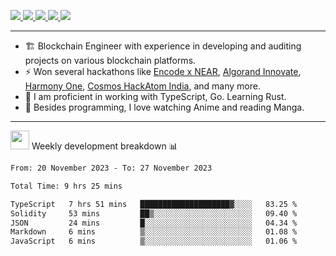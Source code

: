 <p>
  <a href="https://twitter.com/AmanRaj1608">
    <img src="https://img.shields.io/badge/-Twitter-1ca0f1?style=flat-square&labelColor=1ca0f1&logo=twitter&logoColor=white&link=https://twitter.com/AmanRaj1608">
   <a/>
  <a href="https://stackoverflow.com/users/11097431/aman-raj">
    <img src="https://img.shields.io/badge/-StackOverflow-f48024?style=flat-square&labelColor=f48024&logo=stackoverflow&logoColor=white&link=https://stackoverflow.com/users/11097431/aman-raj">
   <a/>
  <a href="https://www.linkedin.com/in/amanraj1608/">
    <img src="https://img.shields.io/badge/-LinkedIn-blue?style=flat-square&logo=Linkedin&logoColor=white&link=https://www.linkedin.com/in/amanraj1608/">
  <a/>
   <a href="mailto:archanaamanraj@gmail.com">
    <img src="https://img.shields.io/badge/-Email-c14438?style=flat-square&logo=Gmail&logoColor=white&link=mailto:archanaamanraj@gmail.com">
   <a/>
   <a href="http://blog.amanraj.dev/">
    <img src="https://img.shields.io/badge/-Aman--Ki--Baat-31326f">
   <a/>
</p>

---

- 🏗️ Blockchain Engineer with experience in developing and auditing projects on various blockchain platforms.
- ⚡ Won several hackathons like [Encode x NEAR](https://medium.com/encode-club/encode-x-near-hackathon-finale-prizewinners-and-summary-fcf6e409ab07), [Algorand Innovate](https://algorand-innovate.hackerearth.com), [Harmony One](https://medium.com/harmony-one/winners-of-the-hack-the-horizon-hackathon-ae04f95b71ab), [Cosmos HackAtom India](https://www.hackerearth.com/challenges/hackathon/hackatom-india/), and many more.
- 🌊 I am proficient in working with TypeScript, Go. Learning Rust.
- 🍣 Besides programming, I love watching Anime and reading Manga.
<!-- - ⚡ I mostly write JavaScript for dev and C++ for competitive programming (not active now). -->

---

<!--  <img src="https://media.giphy.com/media/WUlplcMpOCEmTGBtBW/giphy.gif" width="30">  Github Stats 📊
 
  <p align="center">
      <img
        height="160em"
        src="https://github-readme-stats.vercel.app/api?username=amanraj1608&hide_border=true&show_icons=true&include_all_commits=true&theme=tokyonight"
      />
    <img
        height="160em"
        src="https://github-readme-stats.vercel.app/api/top-langs/?username=amanraj1608&show_icons=true&hide_border=true&layout=compact&langs_count=8&theme=tokyonight"
      />
  </p> -->

 <img src="https://media.giphy.com/media/WUlplcMpOCEmTGBtBW/giphy.gif" width="30">  Weekly development breakdown 📊 
<!--START_SECTION:waka-->

```txt
From: 20 November 2023 - To: 27 November 2023

Total Time: 9 hrs 25 mins

TypeScript   7 hrs 51 mins   ████████████████████▓░░░░   83.25 %
Solidity     53 mins         ██▒░░░░░░░░░░░░░░░░░░░░░░   09.40 %
JSON         24 mins         █░░░░░░░░░░░░░░░░░░░░░░░░   04.34 %
Markdown     6 mins          ▒░░░░░░░░░░░░░░░░░░░░░░░░   01.08 %
JavaScript   6 mins          ▒░░░░░░░░░░░░░░░░░░░░░░░░   01.06 %
```

<!--END_SECTION:waka-->

<!-- <p align="center"><a href="https://amanraj.dev/thanks">Thanks &nbsp;❤️&nbsp;!</a></p> -->

<!-- [Thanks ❤️](https://amanraj.dev/thanks) -->
